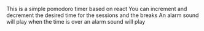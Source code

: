 This is a simple pomodoro timer based on react
You can increment and decrement the desired time for the sessions and the breaks
An alarm sound will play when the time is over an alarm sound will play